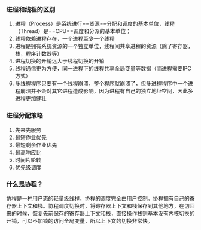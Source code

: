 ### 进程和线程的区别

1. 进程（Process）是系统进行==资源==分配和调度的基本单位，线程（Thread）是==CPU==调度和分派的基本单位；
2. 线程依赖进程存在，一个进程至少一个线程
3. 进程是拥有系统资源的一个独立单位，线程间共享进程的资源（除了寄存器，栈，程序计数器等）
4. 进程切换的开销远大于线程切换的开销
5. 线程通信更为方便，同一进程下的线程共享全局变量等数据（而进程需要IPC方式）
6. 多线程程序只要有一个线程崩溃，整个程序就崩溃了，但多进程程序中一个进程崩溃并不会对其它进程造成影响，因为进程有自己的独立地址空间，因此多进程更加健壮



### 进程分配策略

1. 先来先服务
2. 最短作业优先
3. 最短剩余作业优先
4. 最高响应比
5. 时间片轮转
6. 优先级调度





### 什么是协程？

协程是一种用户态的轻量级线程，协程的调度完全由用户控制。协程拥有自己的寄存器上下文和栈。协程调度切换时，将寄存器上下文和栈保存到其他地方，在切回来的时候，恢复先前保存的寄存器上下文和栈，直接操作栈则基本没有内核切换的开销，可以不加锁的访问全局变量，所以上下文的切换非常快。

